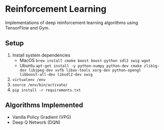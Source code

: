 # Reinforcement Learning

Implementations of deep reinforcement learning algorithms using TensorFlow and Gym.

## Setup

1. Install system dependencies
    - MacOS `brew install cmake boost boost-python sdl2 swig wget`
    - Ubuntu `apt-get install -y python-numpy python-dev cmake zlib1g-dev libjpeg-dev xvfb libav-tools xorg-dev python-opengl libboost-all-dev libsdl2-dev swig`
2. `virtualenv /env`
3. `source /env/bin/activate/`
4. `pip install -r requirements.txt`

## Algorithms Implemented

* Vanilla Policy Gradient (VPG)
* Deep Q Network (DQN)
